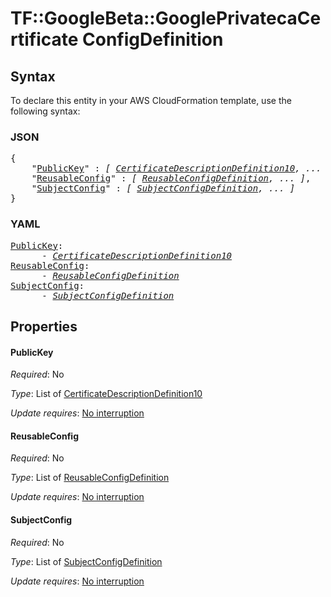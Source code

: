 # TF::GoogleBeta::GooglePrivatecaCertificate ConfigDefinition

## Syntax

To declare this entity in your AWS CloudFormation template, use the following syntax:

### JSON

<pre>
{
    "<a href="#publickey" title="PublicKey">PublicKey</a>" : <i>[ <a href="certificatedescriptiondefinition10.md">CertificateDescriptionDefinition10</a>, ... ]</i>,
    "<a href="#reusableconfig" title="ReusableConfig">ReusableConfig</a>" : <i>[ <a href="reusableconfigdefinition.md">ReusableConfigDefinition</a>, ... ]</i>,
    "<a href="#subjectconfig" title="SubjectConfig">SubjectConfig</a>" : <i>[ <a href="subjectconfigdefinition.md">SubjectConfigDefinition</a>, ... ]</i>
}
</pre>

### YAML

<pre>
<a href="#publickey" title="PublicKey">PublicKey</a>: <i>
      - <a href="certificatedescriptiondefinition10.md">CertificateDescriptionDefinition10</a></i>
<a href="#reusableconfig" title="ReusableConfig">ReusableConfig</a>: <i>
      - <a href="reusableconfigdefinition.md">ReusableConfigDefinition</a></i>
<a href="#subjectconfig" title="SubjectConfig">SubjectConfig</a>: <i>
      - <a href="subjectconfigdefinition.md">SubjectConfigDefinition</a></i>
</pre>

## Properties

#### PublicKey

_Required_: No

_Type_: List of <a href="certificatedescriptiondefinition10.md">CertificateDescriptionDefinition10</a>

_Update requires_: [No interruption](https://docs.aws.amazon.com/AWSCloudFormation/latest/UserGuide/using-cfn-updating-stacks-update-behaviors.html#update-no-interrupt)

#### ReusableConfig

_Required_: No

_Type_: List of <a href="reusableconfigdefinition.md">ReusableConfigDefinition</a>

_Update requires_: [No interruption](https://docs.aws.amazon.com/AWSCloudFormation/latest/UserGuide/using-cfn-updating-stacks-update-behaviors.html#update-no-interrupt)

#### SubjectConfig

_Required_: No

_Type_: List of <a href="subjectconfigdefinition.md">SubjectConfigDefinition</a>

_Update requires_: [No interruption](https://docs.aws.amazon.com/AWSCloudFormation/latest/UserGuide/using-cfn-updating-stacks-update-behaviors.html#update-no-interrupt)

